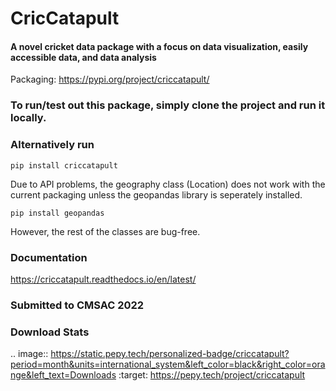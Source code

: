 # CricCatapult

#### A novel cricket data package with a focus on data visualization, easily accessible data, and data analysis

Packaging: https://pypi.org/project/criccatapult/

### To run/test out this package, simply clone the project and run it locally.
### Alternatively run
```
pip install criccatapult
```

Due to API problems, the geography class (Location) does not work with the current packaging unless the geopandas library is seperately installed. 

```
pip install geopandas
```

However, the rest of the classes are bug-free.


### Documentation
https://criccatapult.readthedocs.io/en/latest/

### Submitted to CMSAC 2022

### Download Stats
.. image:: https://static.pepy.tech/personalized-badge/criccatapult?period=month&units=international_system&left_color=black&right_color=orange&left_text=Downloads
 :target: https://pepy.tech/project/criccatapult
